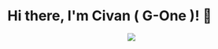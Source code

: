 # Hi there, I'm Civan ( G-One )! 👋

<p align="center">
  <a href="https://skillicons.dev">
    <img src="https://skillicons.dev/icons?i=apple,python,aws,bash,bootstrap,css,javascript,c#,docker,html,linux,mysql,php,react,ts,git,github,c++,mongodb" />
  </a>
</p>

